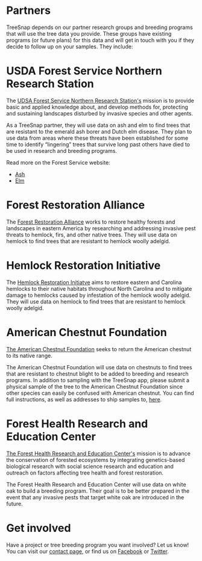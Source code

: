 # Partners
TreeSnap depends on our partner research groups and breeding programs that will use the tree data you provide.  These groups have existing programs (or future plans) for this data and will get in touch with you if they decide to follow up on your samples.  They include:

# USDA Forest Service Northern Research Station 
 
 The [UDSA Forest Service Northern Research Station's](https://www.nrs.fs.fed.us/units/invasivescontrol/) mission is to provide basic and applied knowledge about, and develop methods for, protecting and sustaining landscapes disturbed by invasive species and other agents.
 
As a TreeSnap partner, they will use data on ash and elm to find trees that are resistant to the emerald ash borer and Dutch elm disease.  They plan to use data from areas where these threats have been established for some time to identify “lingering” trees that survive long past others have died to be used in research and breeding programs. 
  
  Read more on the Forest Service website:
  * [Ash](https://www.fs.fed.us/nrs/tools/ash/)
  * [Elm](https://www.nrs.fs.fed.us/disturbance/invasive_species/ded/survivor_elms/)

# Forest Restoration Alliance 
The [Forest Restoration Alliance](https://threatenedforests.com/) works to restore healthy forests and landscapes in eastern America by researching and addressing invasive pest threats to hemlock, firs, and other native trees.  They will use data on hemlock to find trees that are resistant to hemlock woolly adelgid.

# Hemlock Restoration Initiative 
 The [Hemlock Restoration Initiatve](http://savehemlocksnc.org/) aims to restore eastern and Carolina hemlocks to their native habitats throughout North Carolina and to mitigate damage to hemlocks caused by infestation of the hemlock woolly adelgid.  They will use data on hemlock to find trees that are resistant to hemlock woolly adelgid.

# American Chestnut Foundation 

[The American Chestnut Foundation](https://www.acf.org/) seeks to return the American chestnut to its native range.

The American Chestnut Foundation will use data on chestnuts to find trees that are resistant to chestnut blight to be added to breeding and research programs.  In addition to sampling with the TreeSnap app, please submit a physical sample of the tree to the American Chestnut Foundation since other species can easily be confused with American chestnut.   You can find full instructions, as well as addresses to ship samples to, [here](https://www.acf.org/va/contact-us/report-live-tree/).

# Forest Health Research and Education Center
 [The Forest Health Research and Education Center's](www.foresthealthcenter.org) mission is to advance the conservation of forested ecosystems by integrating genetics-based biological research with social science research and education and outreach on factors affecting tree health and forest restoration.
 
 
The Forest Health Research and Education Center will use data on white oak to build a breeding program.  Their goal is to be better prepared in the event that any invasive pests that target white oak are introduced in the future.

# Get involved

Have a project or tree breeding program you want involved?  Let us know! You can visit our [contact page](http://treesnap.app/contact), or find us on [Facebook](https://www.facebook.com/treesnapapp/) or [Twitter](https://twitter.com/Treesnapapp).